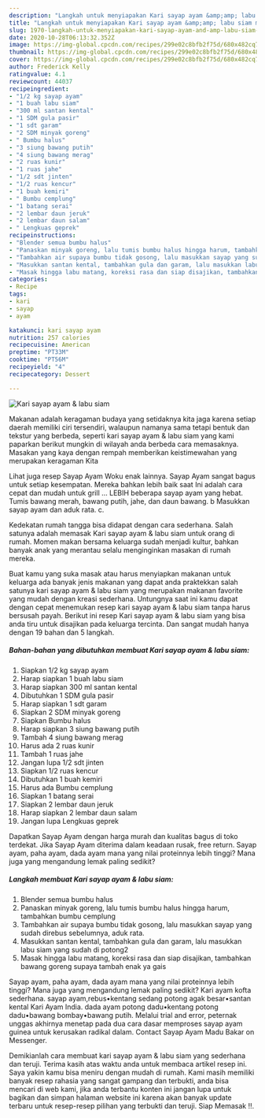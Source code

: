 ```yaml
---
description: "Langkah untuk menyiapakan Kari sayap ayam &amp;amp; labu siam minggu ini"
title: "Langkah untuk menyiapakan Kari sayap ayam &amp;amp; labu siam minggu ini"
slug: 1970-langkah-untuk-menyiapakan-kari-sayap-ayam-and-amp-labu-siam-minggu-ini
date: 2020-10-28T06:13:32.352Z
image: https://img-global.cpcdn.com/recipes/299e02c8bfb2f75d/680x482cq70/kari-sayap-ayam-labu-siam-foto-resep-utama.jpg
thumbnail: https://img-global.cpcdn.com/recipes/299e02c8bfb2f75d/680x482cq70/kari-sayap-ayam-labu-siam-foto-resep-utama.jpg
cover: https://img-global.cpcdn.com/recipes/299e02c8bfb2f75d/680x482cq70/kari-sayap-ayam-labu-siam-foto-resep-utama.jpg
author: Frederick Kelly
ratingvalue: 4.1
reviewcount: 44037
recipeingredient:
- "1/2 kg sayap ayam"
- "1 buah labu siam"
- "300 ml santan kental"
- "1 SDM gula pasir"
- "1 sdt garam"
- "2 SDM minyak goreng"
- " Bumbu halus"
- "3 siung bawang putih"
- "4 siung bawang merag"
- "2 ruas kunir"
- "1 ruas jahe"
- "1/2 sdt jinten"
- "1/2 ruas kencur"
- "1 buah kemiri"
- " Bumbu cemplung"
- "1 batang serai"
- "2 lembar daun jeruk"
- "2 lembar daun salam"
- " Lengkuas geprek"
recipeinstructions:
- "Blender semua bumbu halus"
- "Panaskan minyak goreng, lalu tumis bumbu halus hingga harum, tambahkan bumbu cemplung"
- "Tambahkan air supaya bumbu tidak gosong, lalu masukkan sayap yang sudah direbus sebelumnya, aduk rata."
- "Masukkan santan kental, tambahkan gula dan garam, lalu masukkan labu siam yang sudah di potong2"
- "Masak hingga labu matang, koreksi rasa dan siap disajikan, tambahkan bawang goreng supaya tambah enak ya gais"
categories:
- Recipe
tags:
- kari
- sayap
- ayam

katakunci: kari sayap ayam 
nutrition: 257 calories
recipecuisine: American
preptime: "PT33M"
cooktime: "PT56M"
recipeyield: "4"
recipecategory: Dessert

---
```



![Kari sayap ayam &amp; labu siam](https://img-global.cpcdn.com/recipes/299e02c8bfb2f75d/680x482cq70/kari-sayap-ayam-labu-siam-foto-resep-utama.jpg)

Makanan adalah keragaman budaya yang setidaknya kita jaga karena setiap daerah memiliki ciri tersendiri, walaupun namanya sama tetapi bentuk dan tekstur yang berbeda, seperti kari sayap ayam &amp; labu siam yang kami paparkan berikut mungkin di wilayah anda berbeda cara memasaknya. Masakan yang kaya dengan rempah memberikan keistimewahan yang merupakan keragaman Kita

Lihat juga resep Sayap Ayam Woku enak lainnya. Sayap Ayam sangat bagus untuk setiap kesempatan. Mereka bahkan lebih baik saat Ini adalah cara cepat dan mudah untuk grill … LEBIH beberapa sayap ayam yang hebat. Tumis bawang merah, bawang putih, jahe, dan daun bawang. b Masukkan sayap ayam dan aduk rata. c.

Kedekatan rumah tangga bisa didapat dengan cara sederhana. Salah satunya adalah memasak Kari sayap ayam &amp; labu siam untuk orang di rumah. Momen makan bersama keluarga sudah menjadi kultur, bahkan banyak anak yang merantau selalu menginginkan masakan di rumah mereka.

Buat kamu yang suka masak atau harus menyiapkan makanan untuk keluarga ada banyak jenis makanan yang dapat anda praktekkan salah satunya kari sayap ayam &amp; labu siam yang merupakan makanan favorite yang mudah dengan kreasi sederhana. Untungnya saat ini kamu dapat dengan cepat menemukan resep kari sayap ayam &amp; labu siam tanpa harus bersusah payah.
Berikut ini resep Kari sayap ayam &amp; labu siam yang bisa anda tiru untuk disajikan pada keluarga tercinta. Dan sangat mudah hanya dengan 19 bahan dan 5 langkah.


<!--inarticleads1-->

##### Bahan-bahan yang dibutuhkan membuat Kari sayap ayam &amp; labu siam:

1. Siapkan 1/2 kg sayap ayam
1. Harap siapkan 1 buah labu siam
1. Harap siapkan 300 ml santan kental
1. Dibutuhkan 1 SDM gula pasir
1. Harap siapkan 1 sdt garam
1. Siapkan 2 SDM minyak goreng
1. Siapkan  Bumbu halus
1. Harap siapkan 3 siung bawang putih
1. Tambah 4 siung bawang merag
1. Harus ada 2 ruas kunir
1. Tambah 1 ruas jahe
1. Jangan lupa 1/2 sdt jinten
1. Siapkan 1/2 ruas kencur
1. Dibutuhkan 1 buah kemiri
1. Harus ada  Bumbu cemplung
1. Siapkan 1 batang serai
1. Siapkan 2 lembar daun jeruk
1. Harap siapkan 2 lembar daun salam
1. Jangan lupa  Lengkuas geprek


Dapatkan Sayap Ayam dengan harga murah dan kualitas bagus di toko terdekat. Jika Sayap Ayam diterima dalam keadaan rusak, free return. Sayap ayam, paha ayam, dada ayam mana yang nilai proteinnya lebih tinggi? Mana juga yang mengandung lemak paling sedikit? 

<!--inarticleads2-->

##### Langkah membuat  Kari sayap ayam &amp; labu siam:

1. Blender semua bumbu halus
1. Panaskan minyak goreng, lalu tumis bumbu halus hingga harum, tambahkan bumbu cemplung
1. Tambahkan air supaya bumbu tidak gosong, lalu masukkan sayap yang sudah direbus sebelumnya, aduk rata.
1. Masukkan santan kental, tambahkan gula dan garam, lalu masukkan labu siam yang sudah di potong2
1. Masak hingga labu matang, koreksi rasa dan siap disajikan, tambahkan bawang goreng supaya tambah enak ya gais


Sayap ayam, paha ayam, dada ayam mana yang nilai proteinnya lebih tinggi? Mana juga yang mengandung lemak paling sedikit? Kari ayam kofta sederhana. sayap ayam,rebus•kentang sedang potong agak besar•santan kental Kari Ayam India. dada ayam potong dadu•kentang potong dadu•bawang bombay•bawang putih. Melalui trial and error, peternak unggas akhirnya menetap pada dua cara dasar memproses sayap ayam guinea untuk kerusakan radikal dalam. Contact Sayap Ayam Madu Bakar on Messenger. 

Demikianlah cara membuat kari sayap ayam &amp; labu siam yang sederhana dan teruji. Terima kasih atas waktu anda untuk membaca artikel resep ini. Saya yakin kamu bisa meniru dengan mudah di rumah. Kami masih memiliki banyak resep rahasia yang sangat gampang dan terbukti, anda bisa mencari di web kami, jika anda terbantu konten ini jangan lupa untuk bagikan dan simpan halaman website ini karena akan banyak update terbaru untuk resep-resep pilihan yang terbukti dan teruji. Siap Memasak !!. 
